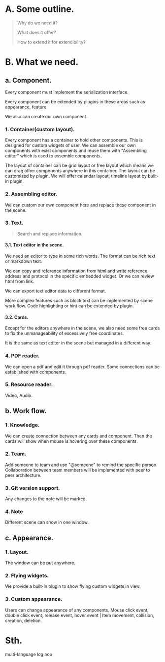 # A. Some outline.
> Why do we need it?
> 
> What does it offer?
>
> How to extend it for extendibility?

# B. What we need.
## a. Component.
Every component must implement the serialization interface.

Every component can be extended by plugins in these areas such as appearance, feature.

We also can create our own component.

### 1. Container(custom layout).
Every component has a container to hold other components. This is designed for custom widgets of user. We can assemble our own components with exist components and reuse them with "Assembling editor" which is used to assemble components.

The layout of container can be grid layout or free layout which means we can drag other components anywhere in this container. The layout can be customized by plugin. We will offer calendar layout, timeline layout by built-in plugin.

### 2. Assembling editor.
We can custom our own component here and replace these component in the scene.

### 3. Text.
> Search and replace information.

#### 3.1. Text editor in the scene.
We need an editor to type in some rich words. The format can be rich text or markdown text.

We can copy and reference information from html and write reference address and protocol in the specific embedded widget. Or we can review html from link.

We can export text editor data to different format.

More complex features such as block text can be implemented by scene work flow. Code highlighting or hint can be extended by plugin.

#### 3.2. Cards.
Except for the editors anywhere in the scene, we also need some free cards to fix the unmanageability of excessively free coordinates.

It is the same as text editor in the scene but managed in a different way.

### 4. PDF reader.
We can open a pdf and edit it through pdf reader. Some connections can be established with components.

### 5. Resource reader.
Video, Audio.

## b. Work flow.
### 1. Knowledge.
We can create connection between any cards and component. Then the cards will show when mouse is hovering over these components.

### 2. Team.
Add someone to team and use "@someone" to remind the specific person. Collaboration between team members will be implemented with peer to peer architecture.

### 3. Git version support.
Any changes to the note will be marked.

### 4. Note
Different scene can show in one window.

## c. Appearance.
### 1. Layout.
The window can be put anywhere.

### 2. Flying widgets.
We provide a built-in plugin to show flying custom widgets in view.

### 3. Custom appearance.
Users can change appearance of any components. Mouse click event, double click event, release event, hover event | Item movement, collision, creation, deletion.


# Sth.
multi-language
log
aop